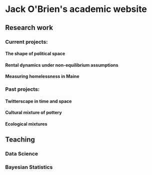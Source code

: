 # Jack O'Brien's academic website


## Research work

### Current projects: 

#### The shape of political space

#### Rental dynamics under non-equilibrium assumptions

#### Measuring homelessness in Maine

### Past projects:

#### Twitterscape in time and space

#### Cultural mixture of pottery

#### Ecological mixtures

## Teaching 

### Data Science

### Bayesian Statistics



